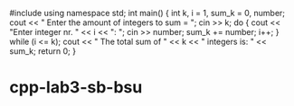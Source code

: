 #include<iostream>
using namespace std;
int main()
{
int k, i = 1, sum_k = 0, number;
cout << " Enter the amount of integers to sum = "; cin >> k;
do {
cout << "Enter integer nr. " << i << ": ";
cin >> number;
sum_k += number; i++;
} while (i <= k);
cout << " The total sum of " << k << " integers is: " << sum_k;
return 0;
}
# cpp-lab3-sb-bsu
